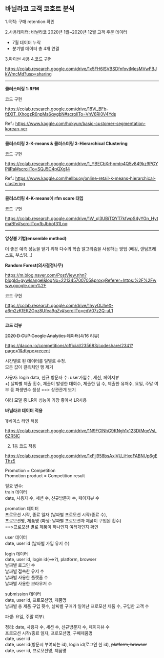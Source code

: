 ## 바닐라코 고객 코호트 분석
1.목적: 구매 retention 확인

2.사용데이터: 바닐라코 2020년 1월~2020년 12월 고객 주문 데이터
- 7월 데이터 누락
- 분기별 데이터 총 4개 연결

3.파이썬 사용
4.코드 구현

https://colab.research.google.com/drive/1x5FH6lSVBSDfnfovtMesMVwFBJkWmcMd?usp=sharing


----------
**클러스터링 1-RFM** 

코드 구현

https://colab.research.google.com/drive/18VI_BFb-fdXlT_IXhogzR6npMs6qygbN#scrollTo=VhV6RI0V4Yds 

Ref.: https://www.kaggle.com/hokyun/basic-customer-segmentation-korean-ver

----------
**클러스터링 2-K-means & 클러스터링 3-Hierarchical Clustering**

코드 구현

https://colab.research.google.com/drive/1_YBECbXrhpmtp4Q5v849kz9PGYPjjPal#scrollTo=SQJ5C4pQXg14 

Ref.: https://www.kaggle.com/hellbuoy/online-retail-k-means-hierarchical-clustering

----------
**클러스터링 4-K-means에 rfm score 대입**

코드 구현

https://colab.research.google.com/drive/1W_ql3UBiTQYT7kfwpS4yYGn_HytmaBfv#scrollTo=fbJbbof31Lpq


----------
**앙상블 기법(ensemble method)**

더 좋은 예측 성능을 얻기 위해 다수의 학습 알고리즘을 사용하는 방법
(배깅, 랜덤포레스트, 부스팅...)

**Random Forest(의사결정나무)**

https://m.blog.naver.com/PostView.nhn?blogId=gywlsangel&logNo=221345700705&proxyReferer=https:%2F%2Fwww.google.com%2F

코드 구현

https://colab.research.google.com/drive/1hvyOlJheX-a6m2zKfEKZGpz8Ufea9qZv#scrollTo=edV07z2Q-uL1

----------

**코드 리뷰**

~~2020 D CUP Google Analytics 데이터~~(4/16 리뷰)

https://dacon.io/competitions/official/235683/codeshare/2341?page=1&dtype=recent 

시간별로 된 데이터를 일별로 수정. \
모든 값이 결측치인 행 제거

사용자: login data, 신규 방문자 수: user가입수,  세션, 페이지뷰\
+)
날짜별 제출 횟수, 제출이 발생한 대회수, 제출한 팀 수, 제출한 유저수, 요일, 주말 여부 등 파생변수 생성 ==> 상관관계 보기

여러 모델 중 LR이 성능이 가장 좋아서 LR사용




**바닐라코 데이터 적용**

1)베이스 라인 적용

https://colab.research.google.com/drive/1N9FGlNhG9KNgh1x123DtMqeVsL6ZR5IC

2) 1등 코드 적용

https://colab.research.google.com/drive/1xFjj958bsAxiVU_iHxdFABNUp6gEThz5



Promotion = Competition\
Promotion product = Competition result

필요 변수: \
train 데이터\
date, 사용자 수, 세션 수, 신규방문자 수, 페이지뷰 수 

promotion 데이터\
프로모션 시작, 종료 일자 (날짜별 프로모션 시작/종료 수),\
프로모션명, 제품명 (파생: 날짜별 프로모션과 제품이 구입된 횟수)\
==>프로모션 별로 제품이 하나인지 여러개인지 확인

user 데이터\
date, user id (날짜별 가입 유저 수)

login 데이터\
date, user id, login id(==>?), platform, browser\
날짜별 로그인 수\
날짜별 접속한 유저 수\
날짜별 사용한 플랫폼 수\
날짜별 사용한 브라우저 수

submission 데이터 \
date, user id, 프로모션명, 제품명\
날짜별 총 제품 구입 횟수, 날짜별 구매가 일어난 프로모션 제품 수, 구입한 고객 수

파생: 요일, 주말 여부\

정리: date, 사용자 수, 세션 수, 신규방문자 수, 페이지뷰 수 \
프로모션 시작/종료 일자, 프로모션명, 구매제품명\
date, user id\
date, user id(방문시 부여되는 id), login id(로그인 한 id), ~~platform, browser~~\
date, user id, 프로모션명, 제품명



